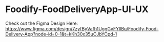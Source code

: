 # Foodify-FoodDeliveryApp-UI-UX

Check out the Figma Design Here: 
https://www.figma.com/design/7zyfByVafh1UggGvFYllBu/Foodify-Food-Delivery-App?node-id=0-1&t=kKh30x35uCJbYCpd-1
